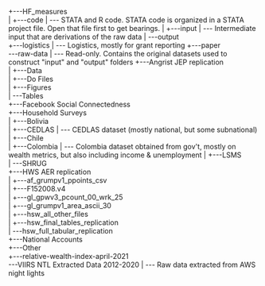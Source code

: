 +---HF_measures		
|   +---code	| --- 	STATA and R code. STATA code is organized in a STATA project file. Open that file first to get bearings. 
|   +---input	| --- 	Intermediate input that are derivations of the raw data
|   \---output		
+---logistics	| --- 	Logistics, mostly for grant reporting
+---paper		
\---raw-data	| --- 	Read-only. Contains the original datasets used to construct "input" and "output" folders
    +---Angrist JEP replication		
    |   +---Data		
    |   +---Do Files		
    |   +---Figures		
    |   \---Tables		
    +---Facebook Social Connectedness		
    +---Household Surveys		
    |   +---Bolivia		
    |   +---CEDLAS	| --- 	CEDLAS dataset (mostly national, but some subnational)
    |   +---Chile		
    |   +---Colombia	| --- 	Colombia dataset obtained from gov't, mostly on wealth metrics, but also including income & unemployment
    |   +---LSMS		
    |   \---SHRUG		
    +---HWS AER replication		
    |   +---af_grumpv1_ppoints_csv		
    |   +---F152008.v4		
    |   +---gl_gpwv3_pcount_00_wrk_25		
    |   +---gl_grumpv1_area_ascii_30		
    |   +---hsw_all_other_files		
    |   +---hsw_final_tables_replication		
    |   \---hsw_full_tabular_replication		
    +---National Accounts		
    +---Other		
    +---relative-wealth-index-april-2021		
    \---VIIRS NTL Extracted Data 2012-2020	| --- 	Raw data extracted from AWS night lights


